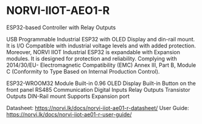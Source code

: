 # NORVI-IIOT-AEO1-R
ESP32-based Controller with Relay Outputs

USB Programmable Industrial ESP32 with OLED Display and din-rail mount. 
It is I/O Compatible with industrial voltage levels and with added protection.  Moreover, NORVI IIOT Industrial ESP32 is expandable with Expansion modules. 
It is designed for protection and reliability. Complying with  2014/30/EU- Electromagnetic Compatibility (EMC)
Annex III, Part B, Module C (Conformity to Type Based on Internal Production Control).

ESP32-WROOM32 Module
Built-in 0.96 OLED Display
Built-in Button on the front panel
RS485 Communication
Digital Inputs
Relay Outputs
Transistor Outputs
DIN-Rail mount
Supports Expansion port

Datasheet:   https://norvi.lk/docs/norvi-iiot-ae01-r-datasheet/
User Guide:  https://norvi.lk/docs/norvi-iiot-ae01-r-user-guide/
